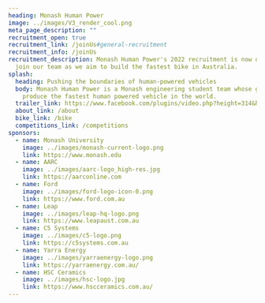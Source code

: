 ```yaml
---
heading: Monash Human Power
image: ../images/V3_render_cool.png
meta_page_description: ""
recruitment_open: true
recruitment_link: /joinUs#general-recruitment
recruitment_info: /joinUs
recruitment_description: Monash Human Power's 2022 recruitment is now open! Come
  join our team as we aim to build the fastest bike in Australia.
splash:
  heading: Pushing the boundaries of human-powered vehicles
  body: Monash Human Power is a Monash engineering student team whose goal is to
    produce the fastest human powered vehicle in the world.
  trailer_link: https://www.facebook.com/plugins/video.php?height=314&href=https%3A%2F%2Fwww.facebook.com%2FMonashHumanPower%2Fvideos%2F514883570018670%2F&show_text=false&width=560&t=0
  about_link: /about
  bike_link: /bike
  competitions_link: /competitions
sponsors:
  - name: Monash University
    image: ../images/monash-current-logo.png
    link: https://www.monash.edu
  - name: AARC
    image: ../images/aarc-logo_high-res.jpg
    link: https://aarconline.com
  - name: Ford
    image: ../images/ford-logo-icon-0.png
    link: https://www.ford.com.au
  - name: Leap
    image: ../images/leap-hq-logo.png
    link: https://www.leapaust.com.au
  - name: C5 Systems
    image: ../images/c5-logo.png
    link: https://c5systems.com.au
  - name: Yarra Energy
    image: ../images/yarraenergy-logo.png
    link: https://yarraenergy.com.au/
  - name: HSC Ceramics
    image: ../images/hsc-logo.jpg
    link: https://www.hscceramics.com.au/
---
```

